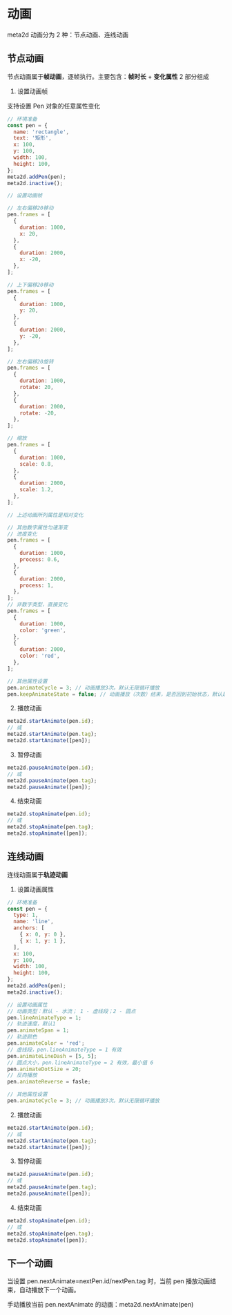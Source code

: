 # 动画

meta2d 动画分为 2 种：节点动画、连线动画

## 节点动画

节点动画属于**帧动画**，逐帧执行。主要包含：**帧时长** + **变化属性** 2 部分组成

1. 设置动画帧

支持设置 Pen 对象的任意属性变化

```js
// 环境准备
const pen = {
  name: 'rectangle',
  text: '矩形',
  x: 100,
  y: 100,
  width: 100,
  height: 100,
};
meta2d.addPen(pen);
meta2d.inactive();

// 设置动画帧

// 左右偏移20移动
pen.frames = [
  {
    duration: 1000,
    x: 20,
  },
  {
    duration: 2000,
    x: -20,
  },
];

// 上下偏移20移动
pen.frames = [
  {
    duration: 1000,
    y: 20,
  },
  {
    duration: 2000,
    y: -20,
  },
];

// 左右偏移20旋转
pen.frames = [
  {
    duration: 1000,
    rotate: 20,
  },
  {
    duration: 2000,
    rotate: -20,
  },
];

// 缩放
pen.frames = [
  {
    duration: 1000,
    scale: 0.8,
  },
  {
    duration: 2000,
    scale: 1.2,
  },
];

// 上述动画所列属性是相对变化

// 其他数字属性匀速渐变
// 进度变化
pen.frames = [
  {
    duration: 1000,
    process: 0.6,
  },
  {
    duration: 2000,
    process: 1,
  },
];
// 非数字类型，直接变化
pen.frames = [
  {
    duration: 1000,
    color: 'green',
  },
  {
    duration: 2000,
    color: 'red',
  },
];

// 其他属性设置
pen.animateCycle = 3; // 动画播放3次。默认无限循环播放
pen.keepAnimateState = false; // 动画播放（次数）结束，是否回到初始状态，默认是。
```

2. 播放动画

```js
meta2d.startAnimate(pen.id);
// 或
meta2d.startAnimate(pen.tag);
meta2d.startAnimate([pen]);
```

3. 暂停动画

```js
meta2d.pauseAnimate(pen.id);
// 或
meta2d.pauseAnimate(pen.tag);
meta2d.pauseAnimate([pen]);
```

4. 结束动画

```js
meta2d.stopAnimate(pen.id);
// 或
meta2d.stopAnimate(pen.tag);
meta2d.stopAnimate([pen]);
```

## 连线动画

连线动画属于**轨迹动画**

1. 设置动画属性

```js
// 环境准备
const pen = {
  type: 1,
  name: 'line',
  anchors: [
    { x: 0, y: 0 },
    { x: 1, y: 1 },
  ],
  x: 100,
  y: 100,
  width: 100,
  height: 100,
};
meta2d.addPen(pen);
meta2d.inactive();

// 设置动画属性
// 动画类型：默认 - 水流； 1 - 虚线段；2 - 圆点
pen.lineAnimateType = 1;
// 轨迹速度，默认1
pen.animateSpan = 1;
// 轨迹颜色
pen.animateColor = 'red';
// 虚线段，pen.lineAnimateType = 1 有效
pen.animateLineDash = [5, 5];
// 圆点大小，pen.lineAnimateType = 2 有效，最小值 6
pen.animateDotSize = 20;
// 反向播放
pen.animateReverse = fasle;

// 其他属性设置
pen.animateCycle = 3; // 动画播放3次。默认无限循环播放
```

2. 播放动画

```js
meta2d.startAnimate(pen.id);
// 或
meta2d.startAnimate(pen.tag);
meta2d.startAnimate([pen]);
```

3. 暂停动画

```js
meta2d.pauseAnimate(pen.id);
// 或
meta2d.pauseAnimate(pen.tag);
meta2d.pauseAnimate([pen]);
```

4. 结束动画

```js
meta2d.stopAnimate(pen.id);
// 或
meta2d.stopAnimate(pen.tag);
meta2d.stopAnimate([pen]);
```

## 下一个动画

当设置 pen.nextAnimate=nextPen.id/nextPen.tag 时，当前 pen 播放动画结束，自动播放下一个动画。

手动播放当前 pen.nextAnimate 的动画：meta2d.nextAnimate(pen)
